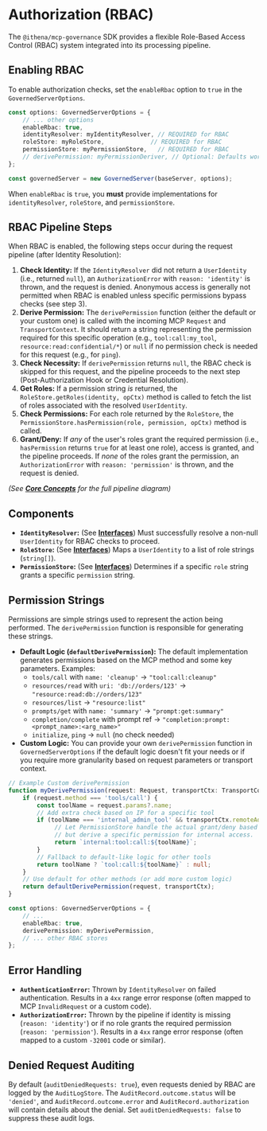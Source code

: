 # Authorization (RBAC)

The `@ithena/mcp-governance` SDK provides a flexible Role-Based Access Control (RBAC) system integrated into its processing pipeline.

## Enabling RBAC

To enable authorization checks, set the `enableRbac` option to `true` in the `GovernedServerOptions`.

```typescript
const options: GovernedServerOptions = {
    // ... other options
    enableRbac: true,
    identityResolver: myIdentityResolver, // REQUIRED for RBAC
    roleStore: myRoleStore,             // REQUIRED for RBAC
    permissionStore: myPermissionStore,   // REQUIRED for RBAC
    // derivePermission: myPermissionDeriver, // Optional: Defaults work often
};

const governedServer = new GovernedServer(baseServer, options);
```

When `enableRbac` is `true`, you **must** provide implementations for `identityResolver`, `roleStore`, and `permissionStore`.

## RBAC Pipeline Steps

When RBAC is enabled, the following steps occur during the request pipeline (after Identity Resolution):

1.  **Check Identity:** If the `IdentityResolver` did not return a `UserIdentity` (i.e., returned `null`), an `AuthorizationError` with `reason: 'identity'` is thrown, and the request is denied. Anonymous access is generally not permitted when RBAC is enabled unless specific permissions bypass checks (see step 3).
2.  **Derive Permission:** The `derivePermission` function (either the default or your custom one) is called with the incoming MCP `Request` and `TransportContext`. It should return a string representing the permission required for this specific operation (e.g., `tool:call:my_tool`, `resource:read:confidential/*`) or `null` if no permission check is needed for this request (e.g., for `ping`).
3.  **Check Necessity:** If `derivePermission` returns `null`, the RBAC check is skipped for this request, and the pipeline proceeds to the next step (Post-Authorization Hook or Credential Resolution).
4.  **Get Roles:** If a permission string *is* returned, the `RoleStore.getRoles(identity, opCtx)` method is called to fetch the list of roles associated with the resolved `UserIdentity`.
5.  **Check Permissions:** For each role returned by the `RoleStore`, the `PermissionStore.hasPermission(role, permission, opCtx)` method is called.
6.  **Grant/Deny:** If *any* of the user's roles grant the required permission (i.e., `hasPermission` returns `true` for at least one role), access is granted, and the pipeline proceeds. If *none* of the roles grant the permission, an `AuthorizationError` with `reason: 'permission'` is thrown, and the request is denied.

*(See **[Core Concepts](./core-concepts.md)** for the full pipeline diagram)*

## Components

*   **`IdentityResolver`:** (See **[Interfaces](./interfaces.md#identityresolver)**) Must successfully resolve a non-null `UserIdentity` for RBAC checks to proceed.
*   **`RoleStore`:** (See **[Interfaces](./interfaces.md#rolestore)**) Maps a `UserIdentity` to a list of role strings (`string[]`).
*   **`PermissionStore`:** (See **[Interfaces](./interfaces.md#permissionstore)**) Determines if a specific `role` string grants a specific `permission` string.

## Permission Strings

Permissions are simple strings used to represent the action being performed. The `derivePermission` function is responsible for generating these strings.

*   **Default Logic (`defaultDerivePermission`):** The default implementation generates permissions based on the MCP method and some key parameters. Examples:
    *   `tools/call` with `name: 'cleanup'` -> `"tool:call:cleanup"`
    *   `resources/read` with `uri: 'db://orders/123'` -> `"resource:read:db://orders/123"`
    *   `resources/list` -> `"resource:list"`
    *   `prompts/get` with `name: 'summary'` -> `"prompt:get:summary"`
    *   `completion/complete` with prompt ref -> `"completion:prompt:<prompt_name>:<arg_name>"`
    *   `initialize`, `ping` -> `null` (no check needed)
*   **Custom Logic:** You can provide your own `derivePermission` function in `GovernedServerOptions` if the default logic doesn't fit your needs or if you require more granularity based on request parameters or transport context.

```typescript
// Example Custom derivePermission
function myDerivePermission(request: Request, transportCtx: TransportContext): string | null {
    if (request.method === 'tools/call') {
        const toolName = request.params?.name;
        // Add extra check based on IP for a specific tool
        if (toolName === 'internal_admin_tool' && transportCtx.remoteAddress !== '192.168.1.10') {
             // Let PermissionStore handle the actual grant/deny based on role,
             // but derive a specific permission for internal access.
             return `internal:tool:call:${toolName}`;
        }
        // Fallback to default-like logic for other tools
        return toolName ? `tool:call:${toolName}` : null;
    }
    // Use default for other methods (or add more custom logic)
    return defaultDerivePermission(request, transportCtx);
}

const options: GovernedServerOptions = {
    // ...
    enableRbac: true,
    derivePermission: myDerivePermission,
    // ... other RBAC stores
};
```

## Error Handling

*   **`AuthenticationError`:** Thrown by `IdentityResolver` on failed authentication. Results in a `4xx` range error response (often mapped to MCP `InvalidRequest` or a custom code).
*   **`AuthorizationError`:** Thrown by the pipeline if identity is missing (`reason: 'identity'`) or if no role grants the required permission (`reason: 'permission'`). Results in a `4xx` range error response (often mapped to a custom `-32001` code or similar).

## Denied Request Auditing

By default (`auditDeniedRequests: true`), even requests denied by RBAC are logged by the `AuditLogStore`. The `AuditRecord.outcome.status` will be `'denied'`, and `AuditRecord.outcome.error` and `AuditRecord.authorization` will contain details about the denial. Set `auditDeniedRequests: false` to suppress these audit logs. 